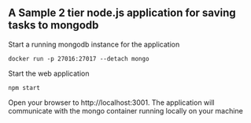 ## A Sample 2 tier node.js application for saving tasks to mongodb

Start a running mongodb instance for the application
```
docker run -p 27016:27017 --detach mongo
```
Start the web application
```
npm start
```
Open your browser to http://localhost:3001.
The application will communicate with the mongo container running locally on your machine
